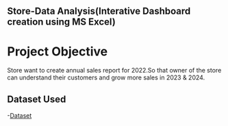 ## Store-Data Analysis(Interative Dashboard creation using MS Excel)
# Project Objective
Store want to create annual sales report for 2022.So that owner of the store can understand their customers and grow more sales in 2023 & 2024.

## Dataset Used
-<a href="https://github.com/pranalimahale1509/Data-Analysis-Dashboard/blob/main/store%20dataset.xlsx">Dataset</a>


 
